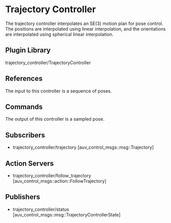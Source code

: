 # Trajectory Controller

The trajectory controller interpolates an SE(3) motion plan for pose control.
The positions are interpolated using linear interpolation, and the orientations
are interpolated using spherical linear interpolation.

## Plugin Library

trajectory_controller/TrajectoryController

## References

The input to this controller is a sequence of poses.

## Commands

The output of this controller is a sampled pose.

## Subscribers

- trajectory_controller/trajectory [auv_control_msgs::msg::Trajectory]

## Action Servers

- trajectory_controller/follow_trajectory [auv_control_msgs::action::FollowTrajectory]

## Publishers

- trajectory_controller/status [auv_control_msgs::msg::TrajectoryControllerState]
